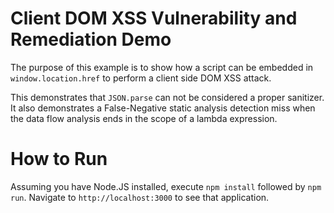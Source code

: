 # Client DOM XSS Vulnerability and Remediation Demo

The purpose of this example is to show how a script can be embedded in `window.location.href` to perform a client side DOM XSS attack.

This demonstrates that `JSON.parse` can not be considered a proper sanitizer.  It also demonstrates a False-Negative static analysis detection miss when the data flow analysis ends in the scope of a lambda expression.


# How to Run

Assuming you have Node.JS installed, execute `npm install` followed by `npm run`.  Navigate to `http://localhost:3000` to see that application.


